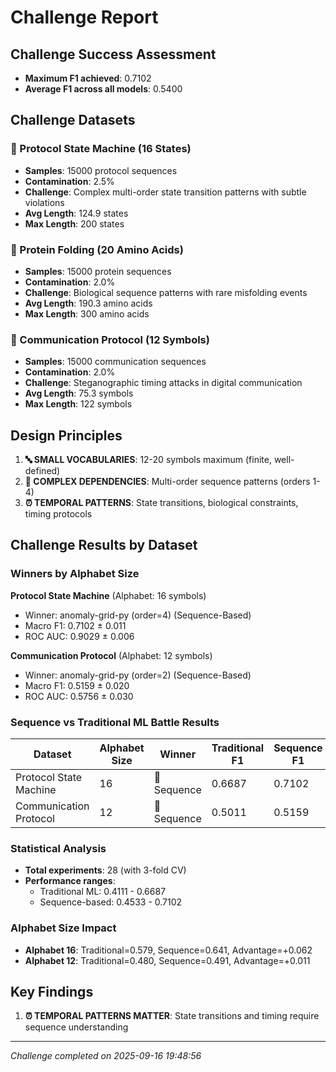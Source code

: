 
# Challenge Report

## Challenge Success Assessment

- **Maximum F1 achieved**: 0.7102
- **Average F1 across all models**: 0.5400

## Challenge Datasets

### 🔐 Protocol State Machine (16 States)
- **Samples**: 15000 protocol sequences
- **Contamination**: 2.5%
- **Challenge**: Complex multi-order state transition patterns with subtle violations
- **Avg Length**: 124.9 states
- **Max Length**: 200 states

### 🧬 Protein Folding (20 Amino Acids)
- **Samples**: 15000 protein sequences
- **Contamination**: 2.0%
- **Challenge**: Biological sequence patterns with rare misfolding events
- **Avg Length**: 190.3 amino acids
- **Max Length**: 300 amino acids

### 📡 Communication Protocol (12 Symbols)
- **Samples**: 15000 communication sequences
- **Contamination**: 2.0%
- **Challenge**: Steganographic timing attacks in digital communication
- **Avg Length**: 75.3 symbols
- **Max Length**: 122 symbols

## Design Principles

1. **🔤 SMALL VOCABULARIES**: 12-20 symbols maximum (finite, well-defined)
2. **🔗 COMPLEX DEPENDENCIES**: Multi-order sequence patterns (orders 1-4)
3. **⏰ TEMPORAL PATTERNS**: State transitions, biological constraints, timing protocols

## Challenge Results by Dataset

### Winners by Alphabet Size

**Protocol State Machine** (Alphabet: 16 symbols)
- Winner: anomaly-grid-py (order=4) (Sequence-Based)
- Macro F1: 0.7102 ± 0.011
- ROC AUC: 0.9029 ± 0.006

**Communication Protocol** (Alphabet: 12 symbols)
- Winner: anomaly-grid-py (order=2) (Sequence-Based)
- Macro F1: 0.5159 ± 0.020
- ROC AUC: 0.5756 ± 0.030

### Sequence vs Traditional ML Battle Results

| Dataset | Alphabet Size | Winner | Traditional F1 | Sequence F1 | Improvement |
|---------|---------------|--------|----------------|-------------|-------------|
| Protocol State Machine | 16 | 🚀 Sequence | 0.6687 | 0.7102 | +6.20% |
| Communication Protocol | 12 | 🚀 Sequence | 0.5011 | 0.5159 | +2.95% |

### Statistical Analysis

- **Total experiments**: 28 (with 3-fold CV)
- **Performance ranges**:
  - Traditional ML: 0.4111 - 0.6687
  - Sequence-based: 0.4533 - 0.7102

### Alphabet Size Impact

- **Alphabet 16**: Traditional=0.579, Sequence=0.641, Advantage=+0.062
- **Alphabet 12**: Traditional=0.480, Sequence=0.491, Advantage=+0.011

## Key Findings

1. **⏰ TEMPORAL PATTERNS MATTER**: State transitions and timing require sequence understanding

---
*Challenge completed on 2025-09-16 19:48:56*
